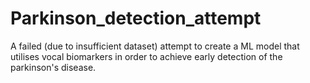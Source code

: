 # Parkinson_detection_attempt
A failed (due to insufficient dataset) attempt to create a ML model that utilises vocal biomarkers in order to achieve early detection of the parkinson's disease. 
